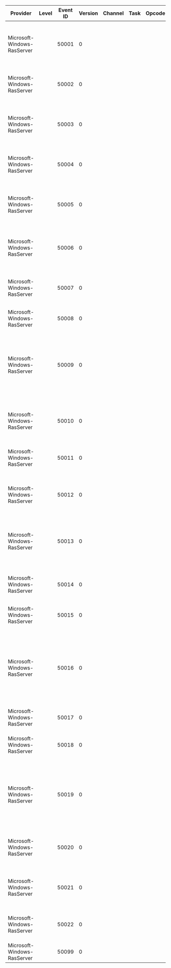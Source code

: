 Provider                     |  Level  |  Event ID  |  Version  |  Channel  |  Task  |  Opcode  |  Keyword  |  Message
-----------------------------|---------|------------|-----------|-----------|--------|----------|-----------|------------------------------------------------------------------------------------------------------------------------------------------------------------------
Microsoft-Windows-RasServer  |         |  50001     |  0        |           |        |          |           |  IPMGM was unable to initialize a critical section. The data is the exception code.
Microsoft-Windows-RasServer  |         |  50002     |  0        |           |        |          |           |  IPMGM was unable to create a heap. The data is the error code.
Microsoft-Windows-RasServer  |         |  50003     |  0        |           |        |          |           |  IPMGM was unable to allocate memory from its heap. The data is the error code.
Microsoft-Windows-RasServer  |         |  50004     |  0        |           |        |          |           |  IPMGM received a start request when it was already running.
Microsoft-Windows-RasServer  |         |  50005     |  0        |           |        |          |           |  IPMGM was unable to create a synchronization object. The data is the error code.
Microsoft-Windows-RasServer  |         |  50006     |  0        |           |        |          |           |  IPMGM was unable to create an event. The data is the error code.
Microsoft-Windows-RasServer  |         |  50007     |  0        |           |        |          |           |  IPMGM was unable to create a semaphore. The data is the error code.
Microsoft-Windows-RasServer  |         |  50008     |  0        |           |        |          |           |  IPMGM has started successfully.
Microsoft-Windows-RasServer  |         |  50009     |  0        |           |        |          |           |  IPMGM could not schedule a task to be executed. This may have been caused by a memory allocation failure. The data is the error code.
Microsoft-Windows-RasServer  |         |  50010     |  0        |           |        |          |           |  IPMGM could not find the protocol component ({param1}, {param2})
Microsoft-Windows-RasServer  |         |  50011     |  0        |           |        |          |           |  Protocol component has already registered with IPMGM
Microsoft-Windows-RasServer  |         |  50012     |  0        |           |        |          |           |  IPMGM failed to register the protocol component. The data is in the error code.
Microsoft-Windows-RasServer  |         |  50013     |  0        |           |        |          |           |  The protocol component that is attempting to deregister is currently enabled on one or more interfaces.
Microsoft-Windows-RasServer  |         |  50014     |  0        |           |        |          |           |  This protocol component has already been enabled on this interface
Microsoft-Windows-RasServer  |         |  50015     |  0        |           |        |          |           |  Specified interface was not present in MGM.
Microsoft-Windows-RasServer  |         |  50016     |  0        |           |        |          |           |  Another routing protocol component has already been enabled on this interface.  Only one routing protocol component may be  enabled on an interface at any time.
Microsoft-Windows-RasServer  |         |  50017     |  0        |           |        |          |           |  IGMP is not enabled on this interface
Microsoft-Windows-RasServer  |         |  50018     |  0        |           |        |          |           |  No routing protocol has been enabled on this interface
Microsoft-Windows-RasServer  |         |  50019     |  0        |           |        |          |           |  The handle specified by the protocol component is not valid. This maybe because the protocol component is not registered with IPMGM
Microsoft-Windows-RasServer  |         |  50020     |  0        |           |        |          |           |  Interface cannot be deleted because IGMP is still active on  this interface.
Microsoft-Windows-RasServer  |         |  50021     |  0        |           |        |          |           |  Failed to set timer for forwarding entry.   The error code is in the data.
Microsoft-Windows-RasServer  |         |  50022     |  0        |           |        |          |           |  Failed to register with RTM. The error code is in the data.
Microsoft-Windows-RasServer  |         |  50099     |  0        |           |        |          |           |  IPMGM has stopped.